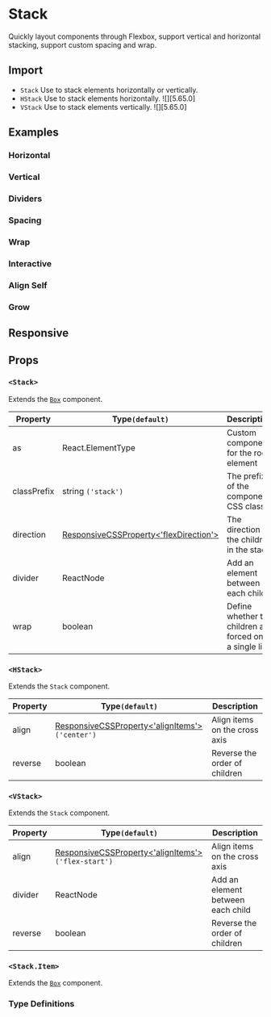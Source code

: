 # Stack

Quickly layout components through Flexbox, support vertical and horizontal stacking, support custom spacing and wrap.

## Import

<!--{include:<import-guide>}-->

- `Stack` Use to stack elements horizontally or vertically.
- `HStack` Use to stack elements horizontally. ![][5.65.0]
- `VStack` Use to stack elements vertically. ![][5.65.0]

## Examples

### Horizontal

<!--{include:`horizontal.md`}-->

### Vertical

<!--{include:`vertical.md`}-->

### Dividers

<!--{include:`divider.md`}-->

### Spacing

<!--{include:`space.md`}-->

### Wrap

<!--{include:`wrap.md`}-->

### Interactive

<!--{include:`interactive.md`}-->

### Align Self

<!--{include:`align-self.md`}-->

### Grow

<!--{include:`grow.md`}-->

## Responsive

<!--{include:<example-responsive>}-->

## Props

### `<Stack>`

Extends the [`Box`][boxprops] component.

| Property    | Type`(default)`                               | Description                                               |
| ----------- | --------------------------------------------- | --------------------------------------------------------- |
| as          | React.ElementType                              | Custom component for the root element                     |
| classPrefix | string `('stack')`                            | The prefix of the component CSS class                     |
| direction   | [ResponsiveCSSProperty<'flexDirection'>][rcp] | The direction of the children in the stack                |
| divider     | ReactNode                                     | Add an element between each child                         |
| wrap        | boolean                                       | Define whether the children are forced onto a single line |

### `<HStack>`

Extends the `Stack` component.

| Property | Type`(default)`                                   | Description                          |
| -------- | ------------------------------------------------- | ------------------------------------- |
| align    | [ResponsiveCSSProperty<'alignItems'>][rcp] `('center')` | Align items on the cross axis |
| reverse  | boolean                                           | Reverse the order of children        |

### `<VStack>`

Extends the `Stack` component.

| Property | Type`(default)`                                   | Description                          |
| -------- | ------------------------------------------------- | ------------------------------------- |
| align    | [ResponsiveCSSProperty<'alignItems'>][rcp] `('flex-start')` | Align items on the cross axis |
| divider  | ReactNode                                        | Add an element between each child    |
| reverse  | boolean                                           | Reverse the order of children        |

### `<Stack.Item>`

Extends the [`Box`][boxprops] component.

### Type Definitions

<!--{include:(_common/types/responsive-css-property.md)}-->

[rcp]: #code-ts-responsive-css-property-code
[boxprops]: /components/box/#props
